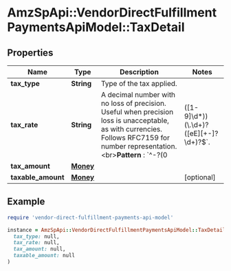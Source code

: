 # AmzSpApi::VendorDirectFulfillmentPaymentsApiModel::TaxDetail

## Properties

| Name | Type | Description | Notes |
| ---- | ---- | ----------- | ----- |
| **tax_type** | **String** | Type of the tax applied. |  |
| **tax_rate** | **String** | A decimal number with no loss of precision. Useful when precision loss is unacceptable, as with currencies. Follows RFC7159 for number representation. &lt;br&gt;**Pattern** : &#x60;^-?(0|([1-9]\\d*))(\\.\\d+)?([eE][+-]?\\d+)?$&#x60;. | [optional] |
| **tax_amount** | [**Money**](Money.md) |  |  |
| **taxable_amount** | [**Money**](Money.md) |  | [optional] |

## Example

```ruby
require 'vendor-direct-fulfillment-payments-api-model'

instance = AmzSpApi::VendorDirectFulfillmentPaymentsApiModel::TaxDetail.new(
  tax_type: null,
  tax_rate: null,
  tax_amount: null,
  taxable_amount: null
)
```

